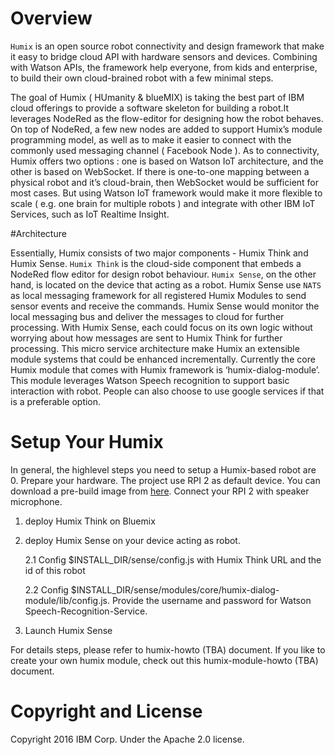 
# Overview

`Humix` is an open source robot connectivity and design framework that make it easy to 
bridge cloud API with hardware sensors and devices. Combining with Watson APIs, 
the framework help everyone, from kids and enterprise, to build their own cloud-brained robot with a few minimal steps.

The goal of Humix ( HUmanity & blueMIX) is taking the best part of IBM cloud offerings to provide a software skeleton 
for building a robot.It leverages NodeRed as the flow-editor for designing how the robot behaves. On top of NodeRed, 
a few new nodes are added to support Humix’s module programming model, as well as to make it easier to connect with 
the commonly used messaging channel ( Facebook Node ). 
As to connectivity, Humix offers two options : one is based on Watson IoT architecture, and the other is based on WebSocket.
If there is one-to-one mapping between a physical robot and it’s cloud-brain, then WebSocket would be sufficient 
for most cases. But using Watson IoT framework would make it more flexible to scale ( e.g. one brain for multiple robots ) 
and integrate with other IBM IoT Services, such as IoT Realtime Insight.

#Architecture 

Essentially, Humix consists of two major components - Humix Think and Humix Sense. 
`Humix Think` is the cloud-side component that embeds a NodeRed flow editor for design robot behaviour. 
`Humix Sense`, on the other hand, is located on the device that acting as a robot. 
Humix Sense use `NATS` as local messaging framework for all registered Humix Modules 
to send sensor events and receive the commands. Humix Sense would monitor the local messaging bus 
and deliver the messages to cloud for further processing. 
With Humix Sense, each could focus on its own logic without worrying about how messages 
are sent to Humix Think for further processing. This micro service architecture make Humix an extensible 
module systems that could be enhanced incrementally.
Currently the core Humix module that comes with Humix framework is ‘humix-dialog-module’. 
This module leverages Watson Speech recognition to support basic interaction with robot. 
People can also choose to use google services if that is a preferable option.



# Setup Your Humix

In general, the highlevel steps you need to setup a Humix-based robot are
0. Prepare your hardware. The project use RPI 2 as default device. You can download a pre-build image from [here](http://humix-image). 
   Connect your RPI 2 with speaker microphone. 
1. deploy Humix Think on Bluemix 
2. deploy Humix Sense on your device acting as robot. 

    2.1 Config $INSTALL_DIR/sense/config.js with Humix Think URL and the id of this robot
    
    2.2 Config $INSTALL_DIR/sense/modules/core/humix-dialog-module/lib/config.js. 
    Provide the username and password for Watson Speech-Recognition-Service.

3. Launch Humix Sense  

For details steps, please refer to humix-howto (TBA) document. 
If you like to create your own humix module, check out this humix-module-howto (TBA) document. 



# Copyright and License

Copyright 2016 IBM Corp. Under the Apache 2.0 license.


